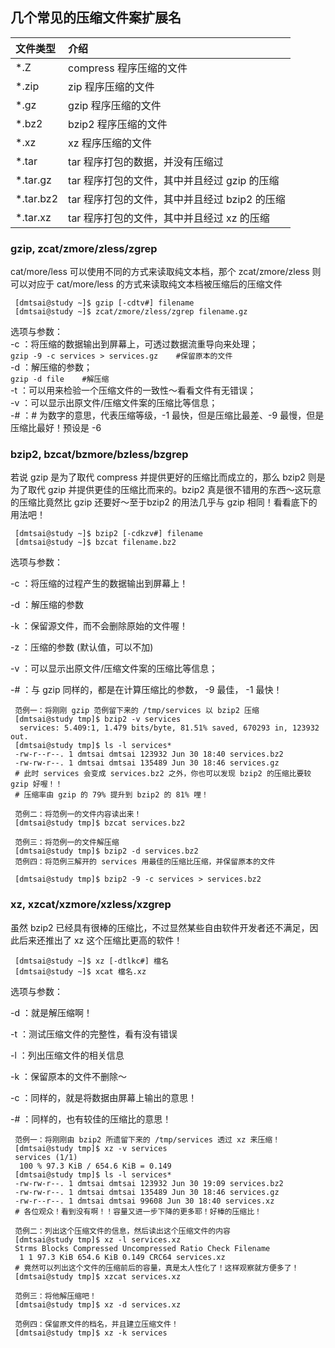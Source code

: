 ## 几个常见的压缩文件案扩展名

| **文件类型** | **介绍** |
| :--- | :--- |
| \*.Z | compress 程序压缩的文件 |
| \*.zip | zip 程序压缩的文件 |
| \*.gz | gzip 程序压缩的文件 |
| \*.bz2 | bzip2 程序压缩的文件 |
| \*.xz | xz 程序压缩的文件 |
| \*.tar | tar 程序打包的数据，并没有压缩过 |
| \*.tar.gz | tar 程序打包的文件，其中并且经过 gzip 的压缩 |
| \*.tar.bz2 | tar 程序打包的文件，其中并且经过 bzip2 的压缩 |
| \*.tar.xz | tar 程序打包的文件，其中并且经过 xz 的压缩 |

### gzip, zcat/zmore/zless/zgrep

cat/more/less 可以使用不同的方式来读取纯文本档，那个 zcat/zmore/zless 则可以对应于 cat/more/less 的方式来读取纯文本档被压缩后的压缩文件

```
 [dmtsai@study ~]$ gzip [-cdtv#] filename
 [dmtsai@study ~]$ zcat/zmore/zless/zgrep filename.gz
```

选项与参数：  
 -c ：将压缩的数据输出到屏幕上，可透过数据流重导向来处理；  
     `gzip -9 -c services > services.gz    #保留原本的文件`  
 -d ：解压缩的参数；  
     `gzip -d file    #解压缩`  
 -t ：可以用来检验一个压缩文件的一致性～看看文件有无错误；  
 -v ：可以显示出原文件/压缩文件案的压缩比等信息；  
 -\# ：\# 为数字的意思，代表压缩等级，-1 最快，但是压缩比最差、-9 最慢，但是压缩比最好！预设是 -6

### bzip2, bzcat/bzmore/bzless/bzgrep

若说 gzip 是为了取代 compress 并提供更好的压缩比而成立的，那么 bzip2 则是为了取代 gzip 并提供更佳的压缩比而来的。bzip2 真是很不错用的东西～这玩意的压缩比竟然比 gzip 还要好～至于bzip2 的用法几乎与 gzip 相同！看看底下的用法吧！

```
 [dmtsai@study ~]$ bzip2 [-cdkzv#] filename
 [dmtsai@study ~]$ bzcat filename.bz2
```

选项与参数：

-c ：将压缩的过程产生的数据输出到屏幕上！

-d ：解压缩的参数

-k ：保留源文件，而不会删除原始的文件喔！

-z ：压缩的参数 \(默认值，可以不加\)

-v ：可以显示出原文件/压缩文件案的压缩比等信息；

-\# ：与 gzip 同样的，都是在计算压缩比的参数， -9 最佳， -1 最快！

```
 范例一：将刚刚 gzip 范例留下来的 /tmp/services 以 bzip2 压缩
 [dmtsai@study tmp]$ bzip2 -v services
  services: 5.409:1, 1.479 bits/byte, 81.51% saved, 670293 in, 123932 out.
 [dmtsai@study tmp]$ ls -l services*
 -rw-r--r--. 1 dmtsai dmtsai 123932 Jun 30 18:40 services.bz2
 -rw-rw-r--. 1 dmtsai dmtsai 135489 Jun 30 18:46 services.gz
 # 此时 services 会变成 services.bz2 之外，你也可以发现 bzip2 的压缩比要较 gzip 好喔！！
 # 压缩率由 gzip 的 79% 提升到 bzip2 的 81% 哩！

 范例二：将范例一的文件内容读出来！
 [dmtsai@study tmp]$ bzcat services.bz2

 范例三：将范例一的文件解压缩
 [dmtsai@study tmp]$ bzip2 -d services.bz2
 范例四：将范例三解开的 services 用最佳的压缩比压缩，并保留原本的文件

 [dmtsai@study tmp]$ bzip2 -9 -c services > services.bz2
```

### xz, xzcat/xzmore/xzless/xzgrep

虽然 bzip2 已经具有很棒的压缩比，不过显然某些自由软件开发者还不满足，因此后来还推出了 xz 这个压缩比更高的软件！

```
 [dmtsai@study ~]$ xz [-dtlkc#] 檔名
 [dmtsai@study ~]$ xcat 檔名.xz
```

 选项与参数：

 -d ：就是解压缩啊！

 -t ：测试压缩文件的完整性，看有没有错误

 -l ：列出压缩文件的相关信息

 -k ：保留原本的文件不删除～

 -c ：同样的，就是将数据由屏幕上输出的意思！

 -\# ：同样的，也有较佳的压缩比的意思！

```
 范例一：将刚刚由 bzip2 所遗留下来的 /tmp/services 透过 xz 来压缩！
 [dmtsai@study tmp]$ xz -v services
 services (1/1)
  100 % 97.3 KiB / 654.6 KiB = 0.149
 [dmtsai@study tmp]$ ls -l services*
 -rw-rw-r--. 1 dmtsai dmtsai 123932 Jun 30 19:09 services.bz2
 -rw-rw-r--. 1 dmtsai dmtsai 135489 Jun 30 18:46 services.gz
 -rw-r--r--. 1 dmtsai dmtsai 99608 Jun 30 18:40 services.xz
 # 各位观众！看到没有啊！！容量又进一步下降的更多耶！好棒的压缩比！
 
 范例二：列出这个压缩文件的信息，然后读出这个压缩文件的内容
 [dmtsai@study tmp]$ xz -l services.xz
 Strms Blocks Compressed Uncompressed Ratio Check Filename
  1 1 97.3 KiB 654.6 KiB 0.149 CRC64 services.xz
 # 竟然可以列出这个文件的压缩前后的容量，真是太人性化了！这样观察就方便多了！
 [dmtsai@study tmp]$ xzcat services.xz
 
 范例三：将他解压缩吧！
 [dmtsai@study tmp]$ xz -d services.xz
 
 范例四：保留原文件的档名，并且建立压缩文件！
 [dmtsai@study tmp]$ xz -k services
```



